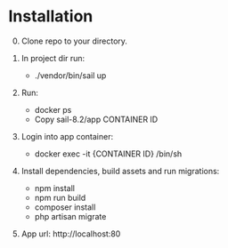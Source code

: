 # Installation

0. Clone repo to your directory.

1. In project dir run:
    - ./vendor/bin/sail up
   
2. Run:
    - docker ps
    - Copy sail-8.2/app CONTAINER ID

3. Login into app container: 
    - docker exec -it {CONTAINER ID} /bin/sh

4. Install dependencies, build assets and run migrations:
    - npm install
    - npm run build
    - composer install
    - php artisan migrate
    
6. App url:
   http://localhost:80
